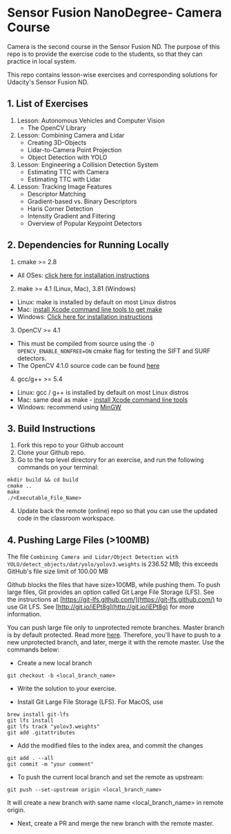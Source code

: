 # Sensor Fusion NanoDegree- Camera Course
Camera is the second course in the Sensor Fusion ND. The purpose of this repo is to provide the exercise code to the students, so that they can practice in local system. 

This repo contains lesson-wise exercises and corresponding solutions for Udacity's Sensor Fusion ND. 

## 1. List of Exercises
1. Lesson: Autonomous Vehicles and Computer Vision
   - The OpenCV Library
2. Lesson: Combining Camera and Lidar
   - Creating 3D-Objects
   - Lidar-to-Camera Point Projection
   - Object Detection with YOLO
3. Lesson: Engineering a Collision Detection System
   - Estimating TTC with Camera
   - Estimating TTC with Lidar
4. Lesson: Tracking Image Features
   - Descriptor Matching
   - Gradient-based vs. Binary Descriptors
   - Haris Corner Detection
   - Intensity Gradient and Filtering
   - Overview of Popular Keypoint Detectors


## 2. Dependencies for Running Locally
1. cmake >= 2.8
  * All OSes: [click here for installation instructions](https://cmake.org/install/)


2. make >= 4.1 (Linux, Mac), 3.81 (Windows)
  * Linux: make is installed by default on most Linux distros
  * Mac: [install Xcode command line tools to get make](https://developer.apple.com/xcode/features/)
  * Windows: [Click here for installation instructions](http://gnuwin32.sourceforge.net/packages/make.htm)


3. OpenCV >= 4.1
  * This must be compiled from source using the `-D OPENCV_ENABLE_NONFREE=ON` cmake flag for testing the SIFT and SURF detectors.
  * The OpenCV 4.1.0 source code can be found [here](https://github.com/opencv/opencv/tree/4.1.0)


4. gcc/g++ >= 5.4 
  * Linux: gcc / g++ is installed by default on most Linux distros
  * Mac: same deal as make - [install Xcode command line tools](https://developer.apple.com/xcode/features/)
  * Windows: recommend using [MinGW](http://www.mingw.org/)


## 3. Build Instructions
1. Fork this repo to your Github account
2. Clone your Github repo.
3. Go to the top level directory for an exercise, and run the following commands on your terminal:
```
mkdir build && cd build
cmake ..
make
./<Executable_File_Name>
```
4. Update back the remote (online) repo so that you can use the updated code in the classroom workspace. 

## 4. Pushing Large Files (>100MB)
The file `Combining Camera and Lidar/Object Detection with YOLO/detect_objects/dat/yolo/yolov3.weights` is 236.52 MB; this exceeds GitHub's file size limit of 100.00 MB

Github blocks the files that have size>100MB, while pushing them. To push large files, Git provides an option called Git Large File Storage (LFS). See the instructions at [https://git-lfs.github.com/](https://git-lfs.github.com/) to use Git LFS. See [http://git.io/iEPt8g](http://git.io/iEPt8g) for more information.

You can push large file only to unprotected remote branches. Master branch is by default protected. Read more [here](https://docs.github.com/en/github/administering-a-repository/about-protected-branches). Therefore, you'll have to push to a new unprotected branch, and later, merge it with the remote master. Use the commands below:

* Create a new local branch
```
git checkout -b <local_branch_name>
```

* Write the solution to your exercise. 

* Install Git Large File Storage (LFS). For MacOS, use
```
brew install git-lfs
git lfs install
git lfs track "yolov3.weights"
git add .gitattributes
```

* Add the modified files to the index area, and commit the changes
```
git add . --all   
git commit -m "your comment"
```
* To push the current local branch and set the remote as upstream:
```
git push --set-upstream origin <local_branch_name>
```
 It will create a new branch with same name <local_branch_name> in remote origin.

* Next, create a PR and merge the new branch with the remote master.
	
